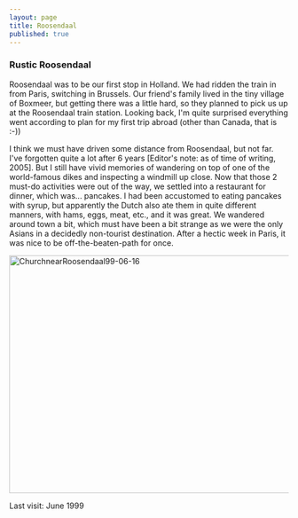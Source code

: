 ```yaml
---
layout: page
title: Roosendaal
published: true
---
```

<h3>Rustic Roosendaal</h3>

Roosendaal was to be our first stop in Holland. We had ridden the train in from Paris, switching in Brussels. Our friend's family lived in the tiny village of Boxmeer, but getting there was a little hard, so they planned to pick us up at the Roosendaal train station. Looking back, I'm quite surprised everything went according to plan for my first trip abroad (other than Canada, that is :-))

I think we must have driven some distance from Roosendaal, but not far. I've forgotten quite a lot after 6 years [Editor's note: as of time of writing, 2005]. But I still have vivid memories of wandering on top of one of the world-famous dikes and inspecting a windmill up close. Now that those 2 must-do activities were out of the way, we settled into a restaurant for dinner, which was... pancakes. I had been accustomed to eating pancakes with syrup, but apparently the Dutch also ate them in quite different manners, with hams, eggs, meat, etc., and it was great. We wandered around town a bit, which must have been a bit strange as we were the only Asians in a decidedly non-tourist destination. After a hectic week in Paris, it was nice to be off-the-beaten-path for once.

<img src="https://dl.dropboxusercontent.com/u/52804626/roosendaal/ChurchnearRoosendaal99-06-16.jpg" title="ChurchnearRoosendaal99-06-16" width="640" height="429" />

Last visit: June 1999
